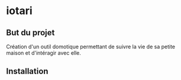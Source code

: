 # iotari

## But du projet

Création d'un outil domotique permettant de suivre la vie de sa petite maison et d'intéragir avec elle.

## Installation



